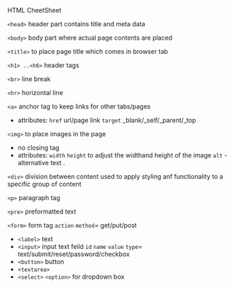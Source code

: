 HTML CheetSheet

`<head>` header part contains title and meta data

`<body>` body part where actual page contents are placed

`<title>` to place page title which comes in browser tab

`<h1> ..<h6>` header tags

`<br>` line break

`<hr>` horizontal line

`<a>` anchor tag to keep links for other tabs/pages

- attributes: `href` url/page link `target` _blank/_self/_parent/_top

`<img>` to place images in the page

- no closing tag
- attributes: `width` `height` to adjust the widthand height of the image `alt` -alternative text .

`<div>` division between content used to apply styling anf functionality to a specific group of content

`<p>` paragraph tag

`<pre>` preformatted text

`<form>` form tag `action` `method`= get/put/post

- `<label>` text
- `<input>` input text feild `id` `name` `value` `type`= text/submit/reset/password/checkbox
- `<button>` button
- `<textarea>`
- `<select>` `<option>` for dropdown box
